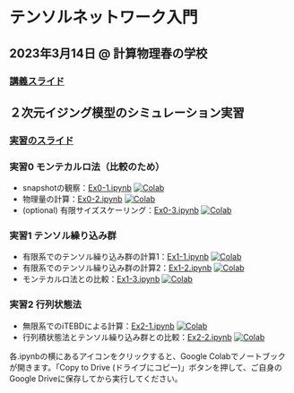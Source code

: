 # テンソルネットワーク入門
## 2023年3月14日 @ 計算物理春の学校

### [講義スライド](計算物理春の学校2023：テンソルネットワーク法入門.pdf)

## ２次元イジング模型のシミュレーション実習

### [実習のスライド](計算物理春の学校2023：テンソルネットワーク法入門（実習）.pdf)

### 実習0 モンテカルロ法（比較のため）
* snapshotの観察：[Ex0-1.ipynb](Exercise/Ex0-1.ipynb) [![Colab](https://colab.research.google.com/assets/colab-badge.svg)](https://colab.research.google.com/github/TsuyoshiOkubo/Introduction-to-Tensor-Network/blob/main/Exercise/Ex0-1.ipynb)
* 物理量の計算：[Ex0-2.ipynb](Exercise/Ex0-2.ipynb) [![Colab](https://colab.research.google.com/assets/colab-badge.svg)](https://colab.research.google.com/github/TsuyoshiOkubo/Introduction-to-Tensor-Network/blob/main/Exercise/Ex0-2.ipynb)
* (optional) 有限サイズスケーリング：[Ex0-3.ipynb](Exercise/Ex0-3.ipynb) [![Colab](https://colab.research.google.com/assets/colab-badge.svg)](https://colab.research.google.com/github/TsuyoshiOkubo/Introduction-to-Tensor-Network/blob/main/Exercise/Ex0-3.ipynb)
### 実習1 テンソル繰り込み群
* 有限系でのテンソル繰り込み群の計算1：[Ex1-1.ipynb](Exercise/Ex1-1.ipynb) [![Colab](https://colab.research.google.com/assets/colab-badge.svg)](https://colab.research.google.com/github/TsuyoshiOkubo/Introduction-to-Tensor-Network/blob/main/Exercise/Ex1-1.ipynb)
* 有限系でのテンソル繰り込み群の計算2：[Ex1-2.ipynb](Exercise/Ex1-2.ipynb) [![Colab](https://colab.research.google.com/assets/colab-badge.svg)](https://colab.research.google.com/github/TsuyoshiOkubo/Introduction-to-Tensor-Network/blob/main/Exercise/Ex1-2.ipynb)
* モンテカルロ法との比較：[Ex1-3.ipynb](Exercise/Ex1-3.ipynb) [![Colab](https://colab.research.google.com/assets/colab-badge.svg)](https://colab.research.google.com/github/TsuyoshiOkubo/Introduction-to-Tensor-Network/blob/main/Exercise/Ex1-3.ipynb)
### 実習2 行列状態法
* 無限系でのiTEBDによる計算：[Ex2-1.ipynb](Exercise/Ex2-1.ipynb) [![Colab](https://colab.research.google.com/assets/colab-badge.svg)](https://colab.research.google.com/github/TsuyoshiOkubo/Introduction-to-Tensor-Network/blob/main/Exercise/Ex2-1.ipynb)
* 行列積状態法とテンソル繰り込み群との比較：[Ex2-2.ipynb](Exercise/Ex2-2.ipynb) [![Colab](https://colab.research.google.com/assets/colab-badge.svg)](https://colab.research.google.com/github/TsuyoshiOkubo/Introduction-to-Tensor-Network/blob/main/Exercise/Ex2-2.ipynb)

各.ipynbの横にあるアイコンをクリックすると、Google Colabでノートブックが開きます。「Copy to  Drive (ドライブにコピー)」ボタンを押して、ご自身のGoogle Driveに保存してから実行してください。
